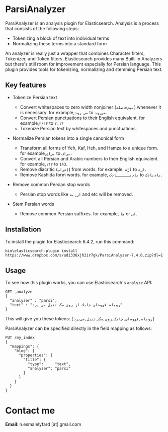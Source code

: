 # ParsiAnalyzer
ParsiAnalyzer is an analysis plugin for Elasticsearch. Analysis is a process that consists of the following steps:

- Tokenizing a block of text into individual terms
- Normalizing these terms into a standard form

An analyzer is really just a wrapper that combines Character filters, Tokenizer, and Token filters. Elasticsearch provides many Built-in Analyzers but there's still room for improvement especially for Persian language. This plugin provides tools for tokenizing, normalizing and stemming Persian text.

## Key features
- Tokenize Persian text
  - Convert whitespaces to zero width nonjoiner (`نیم‌فاصله`) whenever it is necessary. for example,`می رود` to `می‌رود`.
  - Convert Persian punctuations to their English equivalent. for example,`۳/۱۴` to `۳.۱۴`
  - Tokenize Persian text by whitespaces and punctuations.
  
- Normalize Persian tokens into a single canonical form
  - Transform all forms of Yeh, Kaf, Heh, and Hamza to a unique form. for example,`براي` to `برای`.
  - Convert all Persian and Arabic numbers to their English equivalent. for example,`۱۴۳` to `143`.
  - Remove diacritic (`اِعراب`) from words. for example, `اَرّه` to `اره`.
  - Remove Kashida form words. for example, `بادبــــــادک` to `بادبادک`.
  
- Remove common Persian stop words
  - Persian stop words like `از`, `به` and etc will be removed.
  
- Stem Persian words
  - Remove common Persian suffixes. for example, `ها` or `ان`.
  
## Installation
To install the plugin for Elasticsearch 6.4.2, run this command:

```bin\elasticsearch-plugin install https://www.dropbox.com/s/udi336xjh2ir7gk/ParsiAnalyzer-7.4.0.zip?dl=1```

## Usage
To see how this plugin works, you can use Elasticsearch's `analyze` API:
```
GET _analyze
{
  "analyzer" : "parsi",
  "text" : "روباه قهوه‌اي چابك از روی سگ تنبل می پرد"
}
```
This will give you these tokens: `[روباه,قهوه‌ای,چابک,روی,سگ,تنبل,می‌پرد]`

ParsiAnalyzer can be specified directly in the field mapping as follows: 
```
PUT /my_index
{
  "mappings": {
    "blog": {
      "properties": {
        "title": {
          "type":     "text",
          "analyzer": "parsi" 
        }
      }
    }
  }
}
```

# Contact me
**Email**: n.esmaielyfard [at] gmail.com
